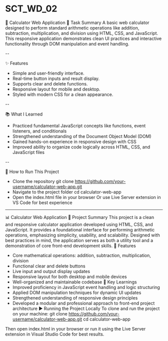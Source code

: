 # SCT_WD_02
🧮 Calculator Web Application
📌 Task Summary
A basic web calculator designed to perform standard arithmetic operations like addition, subtraction, multiplication, and division using HTML, CSS, and JavaScript. This responsive application demonstrates clean UI practices and interactive functionality through DOM manipulation and event handling.

--

✨ Features
- Simple and user-friendly interface.
- Real-time button inputs and result display.
- Supports clear and delete functions.
- Responsive layout for mobile and desktop.
- Styled with modern CSS for a clean appearance.

--

📚 What I Learned
- Practiced fundamental JavaScript concepts like functions, event listeners, and conditionals
- Strengthened understanding of the Document Object Model (DOM)
- Gained hands-on experience in responsive design with CSS
- Improved ability to organize code logically across HTML, CSS, and JavaScript files

--

🚀 How to Run This Project
- Clone the repository
git clone https://github.com/your-username/calculator-web-app.git
- Navigate to the project folder
cd calculator-web-app
- Open the index.html file in your browser
Or use Live Server extension in VS Code for best experience
-----
📊 Calculator Web Application
📝 Project Summary
This project is a clean and responsive calculator application developed using HTML, CSS, and JavaScript. It provides a foundational interface for performing arithmetic operations, emphasizing simplicity, usability, and scalability. Designed with best practices in mind, the application serves as both a utility tool and a demonstration of core front-end development skills.
🔧 Features
- Core mathematical operations: addition, subtraction, multiplication, division
- Functional clear and delete buttons
- Live input and output display updates
- Responsive layout for both desktop and mobile devices
- Well-organized and maintainable codebase
📘 Key Learnings
- Improved proficiency in JavaScript event handling and logic structuring
- Applied DOM manipulation techniques for dynamic UI updates
- Strengthened understanding of responsive design principles
- Developed a modular and professional approach to front-end project architecture
▶️ Running the Project Locally
To clone and run the project on your machine:
git clone https://github.com/your-username/calculator-web-app.git
cd calculator-web-app


Then open index.html in your browser or run it using the Live Server extension in Visual Studio Code for best results.



